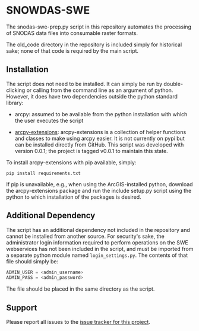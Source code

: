 SNOWDAS-SWE
===========

The snodas-swe-prep.py script in this repository automates the
processing of SNODAS data files into consumable raster formats.

The old_code directory in the repository is included simply for
historical sake; none of that code is required by the main script.

Installation
------------

The script does not need to be installed. It can simply
be run by double-clicking or calling from the command
line as an argument of python. However, it does have two
dependencies outside the python standard library:

- arcpy: assumed to be available from the python installation
  with which the user executes the script

- [arcpy-extensions](https://github.com/jkeifer/arcpy-extensions):
  arcpy-extensions is a collection of helper functions and classes
  to make using arcpy easier. It is not currently on pypi but can
  be installed directly from GitHub. This script was developed with
  version 0.0.1; the project is tagged v0.0.1 to maintain this state.

To install arcpy-extensions with pip available, simply:

    pip install requirements.txt

If pip is unavailable, e.g., when using the ArcGIS-installed python,
download the arcpy-extensions package and run the include setup.py
script using the python to which installation of the packages is desired.


Additional Dependency
---------------------

The script has an additional dependency not included in the repository
and cannot be installed from another source. For security's sake, the
administrator login information required to perform operations on the
SWE webservices has not been included in the script, and must be imported
from a separate python module named `login_settings.py`. The contents of that
file should simply be:

```py
ADMIN_USER = <admin_username>
ADMIN_PASS = <admin_password>
```

The file should be placed in the same directory as the script.


Support
-------

Please report all issues to the [issue tracker for this project](https://github.com/PSU-CSAR/awdb-retrieve/issues).
